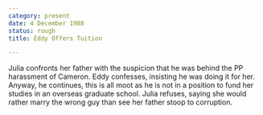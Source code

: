 ```yaml
---
category: present
date: 4 December 1988
status: rough
title: Eddy Offers Tuition

---
```



Julia confronts her father with the suspicion that he was behind the
PP harassment of Cameron. Eddy confesses, insisting he was doing it for
her. Anyway, he continues, this is all moot as he is not in a position
to fund her studies in an overseas graduate school. Julia refuses,
saying she would rather marry the wrong guy than see her father stoop to
corruption.
